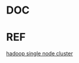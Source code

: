 # DOC

# REF
[hadoop single node cluster](https://hadoop.apache.org/docs/stable/hadoop-project-dist/hadoop-common/SingleCluster.html)